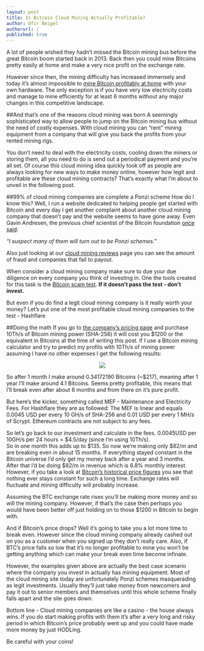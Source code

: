 ```yaml
---
layout: post
title: Is Bitcoin Cloud Mining Actually Profitable?
author: Ofir Beigel
authorurl: /
published: true
---
```


A lot of people wished they hadn’t missed the Bitcoin mining bus before the great Bitcoin boom started back in 2013. 
Back then you could mine Bitcoins pretty easily at home and make a very nice profit on the exchange rate.

However since then, the mining difficulty has increased immensely and today it’s almost impossible to [mine Bitcoin profitably at home](/getting-started/) with your own hardware. 
The only exception is if you have very low electricity costs and manage to mine efficiently for at least 6 months without any major changes in this competitive landscape.

##And that’s one of the reasons cloud mining was born
A seemingly sophisticated way to allow people to jump on the Bitcoin mining bus without the need of costly expenses. 
With cloud mining you can “rent” mining equipment from a company that will give you back the profits from your rented mining rigs.

You don’t need to deal with the electricity costs, cooling down the miners or storing them, all you need to do is send out a periodical payment and you’re all set.
Of course this cloud mining idea quickly took off as people are always looking for new ways to make money online, however how legit and profitable are these cloud mining contracts? 
That’s exactly what I’m about to unveil in the following post.

##99% of cloud mining companies are complete a Ponzi scheme
How do I know this? Well, I run a website dedicated to helping people get started with Bitcoin and every day I get another complaint about another cloud mining company that doesn’t pay and the website seems to have gone away.
Even Gavin Andresen, the previous chief scientist of the Bitcoin foundation [once said](https://www.reddit.com/r/Bitcoin/comments/2d8vhc/do_mining_contracts_ever_make_sense/):

<i>“I suspect many of them will turn out to be Ponzi schemes.”</i>

Also just looking at our [cloud mining reviews](/best-bitcoin-cloud-mining-contract-reviews/) page you can see the amount of fraud and companies that fail to payout.

When consider a cloud mining company make sure to due your due diligence on every company you think of investing in. 
One the tools created for this task is the [Bitcoin scam test](https://99bitcoins.com/bitcoin-scam-test/). <b>If it doesn’t pass the test - don’t invest.</b>

But even if you do find a legit cloud mining company is it really worth your money? 
Let’s put one of the most profitable cloud mining companies to the test  - Hashflare

##Doing the math
If you go to [the company’s pricing page](https://hashflare.io/panel/upgrade?target=sha#sha) and purchase 10Th/s of Bitcoin mining power (SHA-256) it will cost you $1200 or the equivalent in Bitcoins at the time of writing this post. 
If I use a Bitcoin mining calculator and try to predict my profits with 10Th/s of mining power assuming I have no other expenses I get the following results:

<center><img src="/images/mining_profits.png"></center>

So after 1 month I make around 0.34172190 Bitcoins (~$217), meaning after 1 year I’ll make around 4.1 Bitcoins. 
Seems pretty profitable, this means that I’ll break even after about 6 months and from there on it’s pure profit.

But here’s the kicker, something called MEF - Maintenance and Electricity Fees. For Hashflare they are as followed:
The MEF is linear and equals 0.0045 USD per every 10 GH/s of SHA-256 and 0.01 USD per every 1 MH/s of Scrypt. 
Ethereum contracts are not subject to any fees. 

So let’s go back to our investment and calculate in the fees. 0.0045USD per 10GH/s per 24 hours = $4.5/day (since I’m using 10Th/s).  
So in one month this adds up to $135. So now we’re making only $82/m and are breaking even in about 15 months. 
If everything stayed constant in the Bitcoin universe I’d only get my money back after a year and 3 months. 
After that I’d be doing $82/m in revenue which is 6.8% monthly interest. 
However, if you take a look at [Bitcoin’s historical price figures](https://99bitcoins.com/price-chart-history/) you see that nothing ever stays constant for such a long time. 
Exchange rates will fluctuate and mining difficulty will probably increase. 

Assuming the BTC exchange rate rises you’ll be making more money and so will the mining company. 
However, if that’s the case then perhaps you would have been better off just holding on to those $1200 in Bitcoin to begin with. 

And if Bitcoin’s price drops? Well it’s going to take you a lot more time to break even. 
However since the cloud mining company already cashed out on you as a customer when you signed up they don’t really care. 
Also, if BTC’s price falls so low that it’s no longer profitable to mine you won’t be getting anything which can make your break even time become infinate. 

However, the examples given above are actually the best case scenario where the company you invest in actually has mining equipment. 
Most of the cloud mining site today are unfortunately Ponzi schemes masquerading as legit investments. 
Usually they’ll just take money from newcomers and pay it out to senior members and themselves until this whole scheme finally falls apart and the site goes down.
 
Bottom line - Cloud mining companies are like a casino - the house always wins. 
If you do start making profits with them it’s after a very long and risky period in which Bitcoin’s price probably went up and you could have made more money by just HODLing.

Be careful with your coins!
